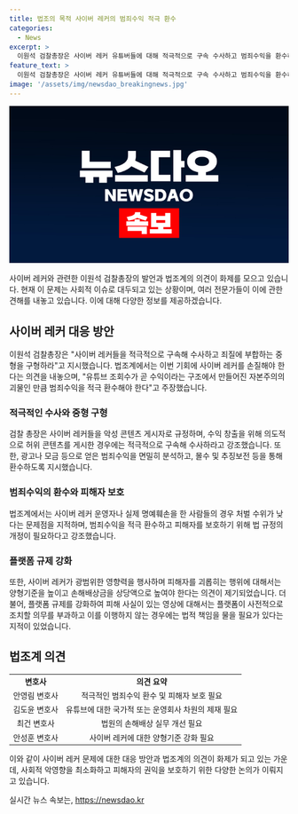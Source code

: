```yaml
---
title: 법조의 목적 사이버 레커의 범죄수익 적극 환수
categories:
  - News
excerpt: >
  이원석 검찰총장은 사이버 레커 유튜버들에 대해 적극적으로 구속 수사하고 범죄수익을 환수하며 죄질에 부합하는 중형을 구형하라고 지시했다. 법조계는 사이버 레커들의 목적은 돈이며, 유튜브 조회수에 대한 수익 구조가 자본주의의 괴물로 평가하고, 해당 수익을 환수하고 범죄수익을 추적해야 한다고 주장했다. 또한, 사이버 레커들의 행위에 대한 형법 개정과 플랫폼 규제가 필요하다고 강조했다.
feature_text: >
  이원석 검찰총장은 사이버 레커 유튜버들에 대해 적극적으로 구속 수사하고 범죄수익을 환수하며 죄질에 부합하는 중형을 구형하라고 지시했다. 법조계는 사이버 레커들의 목적은 돈이며, 유튜브 조회수에 대한 수익 구조가 자본주의의 괴물로 평가하고, 해당 수익을 환수하고 범죄수익을 추적해야 한다고 주장했다. 또한, 사이버 레커들의 행위에 대한 형법 개정과 플랫폼 규제가 필요하다고 강조했다.
image: '/assets/img/newsdao_breakingnews.jpg'
---
```


<p><img src="/assets/img/newsdao_breakingnews.jpg" alt="implanttips 속보" /></p>

<p>사이버 레커와 관련한 이원석 검찰총장의 발언과 법조계의 의견이 화제를 모으고 있습니다. 현재 이 문제는 사회적 이슈로 대두되고 있는 상황이며, 여러 전문가들이 이에 관한 견해를 내놓고 있습니다. 이에 대해 다양한 정보를 제공하겠습니다.</p>

<h2 data-ke-size="size26">사이버 레커 대응 방안</h2>

<p data-ke-size="size16">이원석 검찰총장은 "사이버 레커들을 적극적으로 구속해 수사하고 죄질에 부합하는 중형을 구형하라"고 지시했습니다. 법조계에서는 이번 기회에 사이버 레커를 손질해야 한다는 의견을 내놓으며, "유튜브 조회수가 곧 수익이라는 구조에서 만들어진 자본주의의 괴물인 만큼 범죄수익을 적극 환수해야 한다"고 주장했습니다.</p>

<h3>적극적인 수사와 중형 구형</h3>

<p data-ke-size="size16">검찰 총장은 사이버 레커들을 악성 콘텐츠 게시자로 규정하며, 수익 창출을 위해 의도적으로 허위 콘텐츠를 게시한 경우에는 적극적으로 구속해 수사하라고 강조했습니다. 또한, 광고나 모금 등으로 얻은 범죄수익을 면밀히 분석하고, 몰수 및 추징보전 등을 통해 환수하도록 지시했습니다.</p>

<h3>범죄수익의 환수와 피해자 보호</h3>

<p data-ke-size="size16">법조계에서는 사이버 레커 운영자나 실제 명예훼손을 한 사람들의 경우 처벌 수위가 낮다는 문제점을 지적하며, 범죄수익을 적극 환수하고 피해자를 보호하기 위해 법 규정의 개정이 필요하다고 강조했습니다.</p>

<h3>플랫폼 규제 강화</h3>

<p data-ke-size="size16">또한, 사이버 레커가 광범위한 영향력을 행사하며 피해자를 괴롭히는 행위에 대해서는 양형기준을 높이고 손해배상금을 상당액으로 높여야 한다는 의견이 제기되었습니다. 더불어, 플랫폼 규제를 강화하여 피해 사실이 있는 영상에 대해서는 플랫폼이 사전적으로 조치할 의무를 부과하고 이를 이행하지 않는 경우에는 법적 책임을 물을 필요가 있다는 지적이 있었습니다.</p>

<h2 data-ke-size="size26">법조계 의견</h2>

<table>
    <tr>
        <td style="text-align: center; height: 17px;"><b>변호사</b></td>
        <td style="text-align: center; height: 17px;"><b>의견 요약</b></td>
    </tr>
    <tr>
        <td style="text-align: center; height: 17px;">안영림 변호사</td>
        <td style="text-align: center; height: 17px;">적극적인 범죄수익 환수 및 피해자 보호 필요</td>
    </tr>
    <tr>
        <td style="text-align: center; height: 17px;">김도윤 변호사</td>
        <td style="text-align: center; height: 17px;">유튜브에 대한 국가적 또는 운영회사 차원의 제재 필요</td>
    </tr>
    <tr>
        <td style="text-align: center; height: 17px;">최건 변호사</td>
        <td style="text-align: center; height: 17px;">법원의 손해배상 실무 개선 필요</td>
    </tr>
    <tr>
        <td style="text-align: center; height: 17px;">안성훈 변호사</td>
        <td style="text-align: center; height: 17px;">사이버 레커에 대한 양형기준 강화 필요</td>
    </tr>
</table>

<p>이와 같이 사이버 레커 문제에 대한 대응 방안과 법조계의 의견이 화제가 되고 있는 가운데, 사회적 악영향을 최소화하고 피해자의 권익을 보호하기 위한 다양한 논의가 이뤄지고 있습니다.</p>
실시간 뉴스 속보는, <a href="https://newsdao.kr" rel="dofollow">https://newsdao.kr</a>


